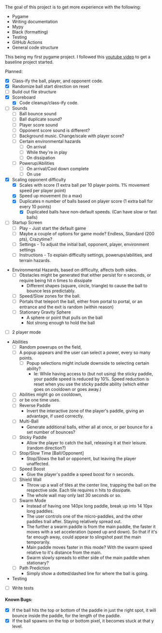 The goal of this project is to get more experience with the following:  
* Pygame
* Writing documentation
* Mypy
* Black (formatting)
* Testing
* GitHub Actions
* General code structure

This being my first pygame project. I followed this [youtube video](https://www.youtube.com/watch?v=Qf3-aDXG8q4)
to get a baseline project started.

Planned:
* [x] Class-ify the ball, player, and opponent code.
* [x] Randomize ball start direction on reset
* [ ] Build out file structure
* [x] Scoreboard
  * [x] Code cleanup/class-ify code.
* [ ] Sounds
  * [ ] Ball bounce sound
  * [ ] Ball duplicate sound?
  * [ ] Player score sound
  * [ ] Opponent score sound is different?
  * [ ] Background music. Change/scale with player score?
  * [ ] Certain environmental hazards
    * [ ] On arrival
    * [ ] While they're in play
    * [ ] On dissipation
  * [ ] Powerup/Abilities
    * [ ] On arrival/Cool down complete
    * [ ] On use
* [x] Scaling opponent difficulty
  * [x] Scales with score (1 extra ball per 10 player points. 1% movement speed per player point)
  * [x] Speed up movement (to a max)
  * [x] Duplicates n number of balls based on player score (1 extra ball for every 10 points)
    * [x] Duplicated balls have non-default speeds. (Can have slow or fast balls)
* [ ] Startup Screen
  * [ ] Play - Just start the default game
  * [ ] Maybe a couple of options for game mode? Endless, Standard (200 pts), Crazytime?
  * [ ] Settings - To adjust the initial ball, opponent, player, environment settings
  * [ ] Instructions - To explain difficulty settings, powerups/abilities, and terrain hazards.
* Environmental Hazards, based on difficulty, affects both sides.
  * [ ] Obstacles might be generated that either persist for n seconds, or require being hit n times to dissipate
    * Different shapes (square, circle, triangle) to cause the ball to bounce less predictably.
  * [ ] Speed/Slow zones for the ball. 
  * [ ] Portals that teleport the ball, either from portal to portal, or an entrance and the exit is random (within reason)
  * [ ] Stationary Gravity Sphere
    * A sphere or point that pulls on the ball
    * Not strong enough to hold the ball
* [ ] 2 player mode
* Abilities
  * [ ] Random powerups on the field,
  * [ ] A popup appears and the user can select a power, every so many points.
    * [ ] Popup selections might include downside to selecting certain ability?
      * Ie: While having access to (but not using) the sticky paddle, your paddle speed is reduced by 10%. Speed reduction is reset when you use the sticky paddle ability (which either goes on cooldown or goes away.)
  * [ ] Abilities might go on cooldown, 
  * [ ] or be one time uses.
  * [ ] Reverse Paddle
    * Invert the interactive zone of the player's paddle, giving an advantage, if used correctly.
  * [ ] Multi-Ball
    * Generate additional balls, either all at once, or per bounce for a set number of bounces?
  * [ ] Sticky Paddle
    * Allow the player to catch the ball, releasing it at their leisure. (random direction?)
  * [ ] Stop/Slow Time [Ball/Opponent]
    * Stop/Slows the ball or opponent, but leaving the player unaffected.
  * [ ] Speed Boost
    * Give the player's paddle a speed boost for n seconds.
  * [ ] Shield Wall
    * Throw up a wall of tiles at the center line, trapping the ball on the respective side. Each tile requires n hits to dissipate.
    * The whole wall may only last 30 seconds or so.
  * [ ] Swarm Mode
    * Instead of having one 140px long paddle, break up into 14 10px long paddles.
    * The user controls one of the micro-paddles, and the other paddles trail after. Staying relatively spread out.
    * The further a swarm paddle is from the main paddle, the faster it moves with a set acceleration (speed up and down). So that if it's far enough away, could appear to slingshot past the main temporarily.
    * Main paddle moves faster in this mode? With the swarm speed relative to it's distance from the main.
    * Swarm slowly spreads to either side of the main paddle when stationary?
  * [ ] Path Prediction
    * Simply show a dotted/dashed line for where the ball is going.
* Testing
* [ ] Write tests
  

#### Known Bugs:
* [x] If the ball hits the top or bottom of the paddle in just the right spot, it will bounce inside the paddle, for the length of the paddle.
* [x] If the ball spawns on the top or bottom pixel, it becomes stuck at that y level.